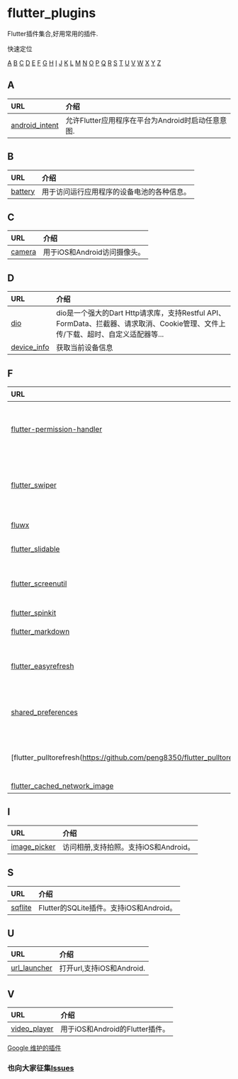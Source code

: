 # flutter_plugins

Flutter插件集合,好用常用的插件.

<!-- TOC -->
快速定位

[A](#A)
[B](#B)
[C](#C)
[D](#D)
[E](#D)
[F](#F)
[G](#D)
[H](#D)
[I](#I)
[J](#D)
[K](#D)
[L](#D)
[M](#D)
[N](#D)
[O](#D)
[P](#D)
[Q](#D)
[R](#D)
[S](#S)
[T](#D)
[U](#U)
[V](#V)
[W](#D)
[X](#D)
[Y](#D)
[Z](#D)
<!-- /TOC -->

## A
|URL|介绍|
|:- |:-|
|[android_intent](https://github.com/flutter/plugins/tree/master/packages/android_intent)|允许Flutter应用程序在平台为Android时启动任意意图.|

## B
|URL|介绍|
|:- |:-|
|[battery](https://github.com/flutter/plugins/tree/master/packages/battery)|用于访问运行应用程序的设备电池的各种信息。|

## C
|URL|介绍|
|:- |:-|
|[camera](https://github.com/flutter/plugins/tree/master/packages/battery)|用于iOS和Android访问摄像头。|

## D
|URL|介绍|
|:- |:-|
|[dio](https://github.com/flutterchina/dio)|dio是一个强大的Dart Http请求库，支持Restful API、FormData、拦截器、请求取消、Cookie管理、文件上传/下载、超时、自定义适配器等...|
|[device_info](https://github.com/flutter/plugins/tree/master/packages/device_info)|获取当前设备信息|

## F
|URL|介绍|
|:- |:-|
|[flutter-permission-handler](https://github.com/BaseflowIT/flutter-permission-handler)|Flutter的权限插件。此插件提供了一个跨平台（iOS，Android）API来请求和检查权限。|
|[flutter_swiper](https://github.com/best-flutter/flutter_swiper)|flutter最强大的siwiper, 多种布局方式，无限轮播，Android和IOS双端适配.|
|[fluwx](https://github.com/OpenFlutter/fluwx)|适用于Flutter的微信SDK，方便快捷。|
|[flutter_slidable](https://github.com/letsar/flutter_slidable)|可滑动列表项的Flutter实现。|
|[flutter_screenutil](https://github.com/OpenFlutter/flutter_screenutil)|flutter 屏幕适配方案，让你的UI在不同尺寸的屏幕上都能显示合理的布局!|
|[flutter_spinkit](https://github.com/jogboms/flutter_spinkit)|加载框|
|[flutter_markdown](https://github.com/flutter/flutter_markdown)|flutter markdown插件|
|[flutter_easyrefresh](https://github.com/xuelongqy/flutter_easyrefresh)|Flutter应用上实现下拉刷新以及上拉加载操作，它支持几乎所有的Flutter控件|
|[shared_preferences](https://github.com/flutter/plugins/tree/master/packages/shared_preferences)|Wraps NSUserDefaults (on iOS) and SharedPreferences (on Android)|
|[flutter_pulltorefresh(https://github.com/peng8350/flutter_pulltorefresh)]|一个提供上拉加载和下拉刷新的组件,同时支持Android和Ios|
|[flutter_cached_network_image](https://github.com/renefloor/flutter_cached_network_image)|图片缓存|

## I
|URL|介绍|
|:- |:-|
|[image_picker](https://github.com/flutter/plugins/tree/master/packages/image_picker)|访问相册,支持拍照。支持iOS和Android。|

## S
|URL|介绍|
|:- |:-|
|[sqflite](https://github.com/tekartik/sqflite)|Flutter的SQLite插件。支持iOS和Android。|

## U
|URL|介绍|
|:- |:-|
|[url_launcher](https://github.com/flutter/plugins/tree/master/packages/url_launcher)|打开url,支持iOS和Android.|

## V
|URL|介绍|
|:- |:-|
|[video_player](https://github.com/flutter/plugins/tree/master/packages/video_player)|用于iOS和Android的Flutter插件。|


[Google 维护的插件](https://github.com/flutter/plugins)

### 也向大家征集[Issues](https://github.com/dlgchg/flutter_plugs/issues)

